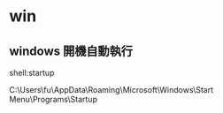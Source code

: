 # win

## windows 開機自動執行

shell:startup

C:\Users\fu\AppData\Roaming\Microsoft\Windows\Start Menu\Programs\Startup